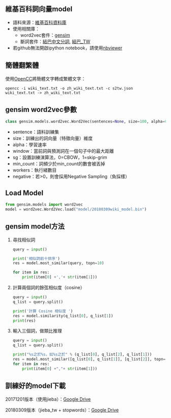 ## 維基百科詞向量model

* 語料來源：<a href="https://zh.wikipedia.org/wiki/Wikipedia:%E6%95%B0%E6%8D%AE%E5%BA%93%E4%B8%8B%E8%BD%BD">維基百科資料庫</a>
* 使用相關庫：
  * word2vec套件：<a href="https://github.com/RaRe-Technologies/gensim">gensim</a>
  * 斷詞套件：<a href="https://github.com/fxsjy/jieba">結巴中文分詞</a>, <a href="https://github.com/ldkrsi/jieba-zh_TW">結巴_TW</a>
* 若github無法開啟ipython notebook，請使用<a href="http://nbviewer.jupyter.org/">nbviewer</a>




## 簡體翻繁體

使用<a href="https://github.com/BYVoid/OpenCC">OpenCC</a>將簡體文字轉成繁體文字：

```
opencc -i wiki_text.txt -o zh_wiki_text.txt -c s2tw.json
wiki_text.txt -> zh_wiki_text.txt
```



## gensim word2vec參數

```python
class gensim.models.word2vec.Word2Vec(sentences=None, size=100, alpha=0.025, window=5, min_count=5, max_vocab_size=None, sample=0.001, seed=1, workers=3, min_alpha=0.0001, sg=0, hs=0, negative=5, cbow_mean=1, hashfxn=<built-in function hash>, iter=5, null_word=0, trim_rule=None, sorted_vocab=1, batch_words=10000)
```

* sentence：語料訓練集
* size：訓練出的詞向量（特徵向量）維度
* alpha：學習速率
* window：當前詞與預測詞在一個句子中的最大距離
* sg：設置訓練演算法，0=CBOW，1=skip-grim
* min_count：詞頻少於min_count的數會被丟掉
* workers：執行緒數目
* negative：若>0，則會採用Negative Sampling（負採樣）



## Load Model

```python
from gensim.models import word2vec
model = word2vec.Word2Vec.load("model/20180309wiki_model.bin")
```



## gensim model方法

1. 尋找相似詞

   ```python
   query = input()

   print('相似詞前十排序')
   res = model.most_similar(query, topn=10)

   for item in res:
       print(item[0] +','+ str(item[1]))
   ```

2. 計算兩個詞的餘弦相似度（cosine）

   ```python
   query = input()
   q_list = query.split()

   print('計算 Cosine 相似度 ')
   res = model.similarity(q_list[0], q_list[1])
   print(res)
   ```

3. 輸入三個詞，做類比推理

   ```python
   query = input()
   q_list = query.split()

   print("%s之於%s，如%s之於" % (q_list[0], q_list[2], q_list[1]))
   res = model.most_similar([q_list[0], q_list[1]], [q_list[2]], topn= 100)
   for item in res:
       print(item[0] +","+ str(item[1]))
   ```



## 訓練好的model下載

20171201版本（使用jieba）：<a href="https://drive.google.com/file/d/1WEHTrBbOnmdUyTz-Xy1yqlFvkLQuir8J/view?usp=sharing">Google Drive</a>

20180309版本（jieba_tw + stopwords）：<a href="https://drive.google.com/file/d/12XJYBSgiqRQznDigr2O360RCzntJ-Uif/view?usp=sharing">Google Drive</a>
